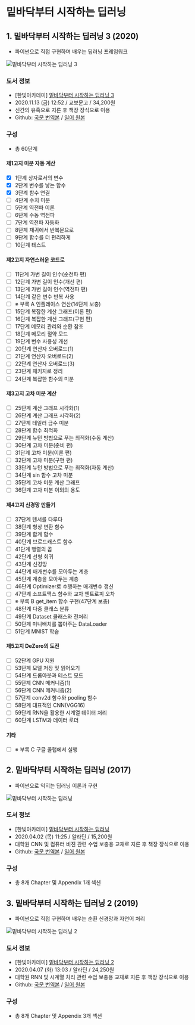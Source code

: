 # 밑바닥부터 시작하는 딥러닝



## 1. 밑바닥부터 시작하는 딥러닝 3 (2020)

- 파이썬으로 직접 구현하며 배우는 딥러닝 프레임워크

![밑바닥부터 시작하는 딥러닝 3](https://www.hanbit.co.kr/data/books/B6627606922_l.jpg)

### 도서 정보

* \[한빛아카데미\] [밑바닥부터 시작하는 딥러닝 3](https://www.hanbit.co.kr/store/books/look.php?p_code=B6627606922)
* 2020.11.13 (금) 12:52 / 교보문고 / 34,200원
* 신간의 유혹으로 지른 후 책장 장식으로 이용
* Github: [국문 번역본](https://github.com/WegraLee/deep-learning-from-scratch-3) / [일어 원본](https://github.com/oreilly-japan/deep-learning-from-scratch-3)



### 구성

*  총 60단계

#### 제1고지 미분 자동 계산

- [x] 1단계 상자로서의 변수
- [x] 2단계 변수를 낳는 함수
- [x] 3단계 함수 연결
- [ ] 4단계 수치 미분
- [ ] 5단계 역전파 이론
- [ ] 6단계 수동 역전파
- [ ] 7단계 역전파 자동화
- [ ] 8단계 재귀에서 반복문으로
- [ ] 9단계 함수를 더 편리하게
- [ ] 10단계 테스트

#### 제2고지 자연스러운 코드로

- [ ] 11단계 가변 길이 인수(순전파 편)
- [ ] 12단계 가변 길이 인수(개선 편)
- [ ] 13단계 가변 길이 인수(역전파 편)
- [ ] 14단계 같은 변수 반복 사용
- [ ] ※ 부록 A 인플레이스 연산(14단계 보충)
- [ ] 15단계 복잡한 계산 그래프(이론 편)
- [ ] 16단계 복잡한 계산 그래프(구현 편)
- [ ] 17단계 메모리 관리와 순환 참조
- [ ] 18단계 메모리 절약 모드
- [ ] 19단계 변수 사용성 개선
- [ ] 20단계 연산자 오버로드(1)
- [ ] 21단계 연산자 오버로드(2)
- [ ] 22단계 연산자 오버로드(3)
- [ ] 23단계 패키지로 정리
- [ ] 24단계 복잡한 함수의 미분

#### 제3고지 고차 미분 계산

- [ ] 25단계 계산 그래프 시각화(1)
- [ ] 26단계 계산 그래프 시각화(2)
- [ ] 27단계 테일러 급수 미분
- [ ] 28단계 함수 최적화
- [ ] 29단계 뉴턴 방법으로 푸는 최적화(수동 계산)
- [ ] 30단계 고차 미분(준비 편)
- [ ] 31단계 고차 미분(이론 편)
- [ ] 32단계 고차 미분(구현 편)
- [ ] 33단계 뉴턴 방법으로 푸는 최적화(자동 계산)
- [ ] 34단계 sin 함수 고차 미분
- [ ] 35단계 고차 미분 계산 그래프
- [ ] 36단계 고차 미분 이외의 용도

#### 제4고지 신경망 만들기

- [ ] 37단계 텐서를 다루다
- [ ] 38단계 형상 변환 함수
- [ ] 39단계 합계 함수
- [ ] 40단계 브로드캐스트 함수
- [ ] 41단계 행렬의 곱
- [ ] 42단계 선형 회귀
- [ ] 43단계 신경망
- [ ] 44단계 매개변수를 모아두는 계층
- [ ] 45단계 계층을 모아두는 계층
- [ ] 46단계 Optimizer로 수행하는 매개변수 갱신
- [ ] 47단계 소프트맥스 함수와 교차 엔트로피 오차
- [ ] ※ 부록 B get_item 함수 구현(47단계 보충)
- [ ] 48단계 다중 클래스 분류
- [ ] 49단계 Dataset 클래스와 전처리
- [ ] 50단계 미니배치를 뽑아주는 DataLoader
- [ ] 51단계 MNIST 학습

#### 제5고지 DeZero의 도전

- [ ] 52단계 GPU 지원
- [ ] 53단계 모델 저장 및 읽어오기
- [ ] 54단계 드롭아웃과 테스트 모드
- [ ] 55단계 CNN 메커니즘(1)
- [ ] 56단계 CNN 메커니즘(2)
- [ ] 57단계 conv2d 함수와 pooling 함수
- [ ] 58단계 대표적인 CNN(VGG16)
- [ ] 59단계 RNN을 활용한 시계열 데이터 처리
- [ ] 60단계 LSTM과 데이터 로더

#### 기타

- [ ] ※ 부록 C 구글 콜랩에서 실행





## 2. 밑바닥부터 시작하는 딥러닝 (2017)

- 파이썬으로 익히는 딥러닝 이론과 구현

![밑바닥부터 시작하는 딥러닝](https://www.hanbit.co.kr/data/books/B8475831198_l.jpg)

### 도서 정보

* \[한빛아카데미\] [밑바닥부터 시작하는 딥러닝](https://www.hanbit.co.kr/store/books/look.php?p_code=B8475831198)
* 2020.04.02 (목) 11:25 / 알라딘 / 15,200원
* 대학원 CNN 및 컴퓨터 비젼 관련 수업 보충용 교재로 지른 후 책장 장식으로 이용
* Github: [국문 번역본](https://github.com/WegraLee/deep-learning-from-scratch) / [일어 원본](https://github.com/oreilly-japan/deep-learning-from-scratch)



### 구성

*  총 8개 Chapter 및 Appendix 1개 섹션





## 3. 밑바닥부터 시작하는 딥러닝 2 (2019)

- 파이썬으로 직접 구현하며 배우는 순환 신경망과 자연어 처리

![밑바닥부터 시작하는 딥러닝 2](https://www.hanbit.co.kr/data/books/B8950212853_l.jpg)

### 도서 정보

* \[한빛아카데미\] [밑바닥부터 시작하는 딥러닝 2](https://www.hanbit.co.kr/store/books/look.php?p_code=B8950212853)
* 2020.04.07 (화) 13:03 / 알라딘 / 24,250원
* 대학원 RNN 및 시계열 처리 관련 수업 보충용 교재로 지른 후 책장 장식으로 이용
* Github: [국문 번역본](https://github.com/WegraLee/deep-learning-from-scratch-2) / [일어 원본](https://github.com/oreilly-japan/deep-learning-from-scratch-2)



### 구성

*  총 8개 Chapter 및 Appendix 3개 섹션